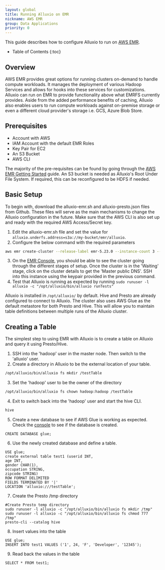 ```yaml
---
layout: global
title: Running Alluxio on EMR
nickname: AWS EMR
group: Data Applications
priority: 0
---
```


This guide describes how to configure Alluxio to run on [AWS EMR](https://aws.amazon.com/emr/).

* Table of Contents
{:toc}

## Overview

AWS EMR provides great options for running clusters on-demand to handle compute workloads. It manages the
deployment of various Hadoop Services and allows for hooks into these services for customizations. Alluxio
can run on EMR to provide functionality above what EMRFS currently provides. Aside from the added performance
benefits of caching, Alluxio also enables users to run compute workloads against on-premise storage or even a
different cloud provider's storage i.e. GCS, Azure Blob Store. 

## Prerequisites

* Account with AWS
* IAM Account with the default EMR Roles
* Key Pair for EC2
* An S3 Bucket
* AWS CLI

The majority of the pre-requisites can be found by going through the
[AWS EMR Getting Started](https://docs.aws.amazon.com/emr/latest/ManagementGuide/emr-gs.html) guide. An S3 bucket
is needed as Alluxio's Root Under File System. If required, this can be reconfigured to be HDFS if needed.

## Basic Setup

To begin with, download the alluxio-emr.sh and alluxio-presto.json files from Github. These files will serve as the
main mechanisms to change the Alluxio configuration in the future. Make sure that the AWS CLI is also set up and ready
with the required AWS Access/Secret key.

1. Edit the alluxio-emr.sh file and set the value for `alluxio.underfs.address=s3a://my-bucket/emr/alluxio`.
2. Configure the below command with the required parameters

```bash
aws emr create-cluster --release-label emr-5.23.0 --instance-count 3 --instance-type <instance-type> --applications Name=Presto Name=Hive --name '<ClusterName>' --bootstrap-actions Path=s3://bucket/path/to//alluxio-emr.sh --configurations file:///path/to/file/alluxio-presto.json --ec2-attributes KeyName=<ec2-keypair-name>
```

3. On the [EMR Console](https://console.aws.amazon.com/elasticmapreduce/home), you should be able to see the cluster
going through the different stages of setup. Once the cluster is in the 'Waiting' stage, click on the cluster details
to get the 'Master public DNS'. SSH into this instance using the keypair provided in the previous command.
4. Test that Alluxio is running as expected by running `sudo runuser -l alluxio -c "/opt/alluxio/bin/alluxio runTests"`

Alluxio is installed in `/opt/alluxio/` by default. Hive and Presto are already configured to connect to Alluxio. The
cluster also uses AWS Glue as the default metastore for both Presto and Hive. This will allow you to maintain table
definitions between multiple runs of the Alluxio cluster.

## Creating a Table

The simplest step to using EMR with Alluxio is to create a table on Alluxio and query it using Presto/Hive.

1. SSH into the 'hadoop' user in the master node. Then switch to the 'alluxio' user.
2. Create a directory in Alluxio to be the external location of your table.
```bash
/opt/alluxio/bin/alluxio fs mkdir /testTable
```
3. Set the 'hadoop' user to be the owner of the directory
```bash
/opt/alluxio/bin/alluxio fs chown hadoop:hadoop /testTable
```
4. Exit to switch back into the 'hadoop' user and start the hive CLI.
```bash
hive
```
5. Create a new database to see if AWS Glue is working as expected. Check the [console](https://console.aws.amazon.com/glue/home)
to see if the database is created.
```
CREATE DATABASE glue;
```
6. Use the newly created database and define a table.
```
USE glue;
create external table test1 (userid INT,
age INT,
gender CHAR(1),
occupation STRING,
zipcode STRING)
ROW FORMAT DELIMITED
FIELDS TERMINATED BY '|'
LOCATION 'alluxio:///testTable';
```
7. Create the Presto /tmp directory
```
#Create Presto temp directory
sudo runuser -l alluxio -c "/opt/alluxio/bin/alluxio fs mkdir /tmp"
sudo runuser -l alluxio -c "/opt/alluxio/bin/alluxio fs chmod 777 /tmp"
presto-cli --catalog hive
```
8. Insert values into the table
```
USE glue;
INSERT INTO test1 VALUES ('1', 24, 'F', 'Developer', '12345');
```
9. Read back the values in the table
```
SELECT * FROM test1;
```


